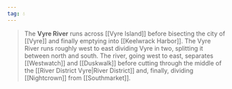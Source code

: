 ```yaml
---
tag: 💧
---
```

> The **Vyre River** runs across [[Vyre Island]] before bisecting the city of [[Vyre]] and finally emptying into [[Keelwrack Harbor]]. The Vyre River runs roughly west to east dividing Vyre in two, splitting it between north and south. The river, going west to east, separates [[Westwatch]] and [[Duskwalk]] before cutting through the middle of the [[River District Vyre|River District]] and, finally, dividing [[Nightcrown]] from [[Southmarket]].










